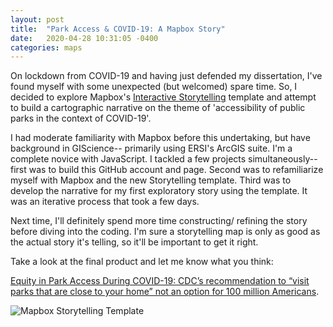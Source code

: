 ```yaml
---
layout: post
title:  "Park Access & COVID-19: A Mapbox Story"
date:   2020-04-28 10:31:05 -0400
categories: maps
---
```

On lockdown from COVID-19 and having just defended my dissertation, I've found myself with some unexpected (but welcomed) spare time. So, I decided to explore Mapbox's [Interactive Storytelling][mapbox-storytelling] template and attempt to build a cartographic narrative on the theme of 'accessibility of public parks in the context of COVID-19'.

I had moderate familiarity with Mapbox before this undertaking, but have background in GIScience-- primarily using ERSI's ArcGIS suite. I'm a complete novice with JavaScript. I tackled a few projects simultaneously-- first was to build this GitHub account and page. Second was to refamiliarize myself with Mapbox and the new Storytelling template. Third was to develop the narrative for my first exploratory story using the template. It was an iterative process that took a few days.  

Next time, I'll definitely spend more time constructing/ refining the story before diving into the coding. I'm sure a storytelling map is only as good as the actual story it's telling, so it'll be important to get it right.

Take a look at the final product and let me know what you think:

[Equity in Park Access During COVID-19: CDC’s recommendation to “visit parks that are close to your home” not an option for 100 million Americans][mapbox-access].

![Mapbox Storytelling Template](_posts/assets/park_storytelling.gif)

[mapbox-access]: https://orryanb.github.io/park-access-mapstory/index.html
[mapbox-storytelling]: https://www.mapbox.com/solutions/interactive-storytelling
